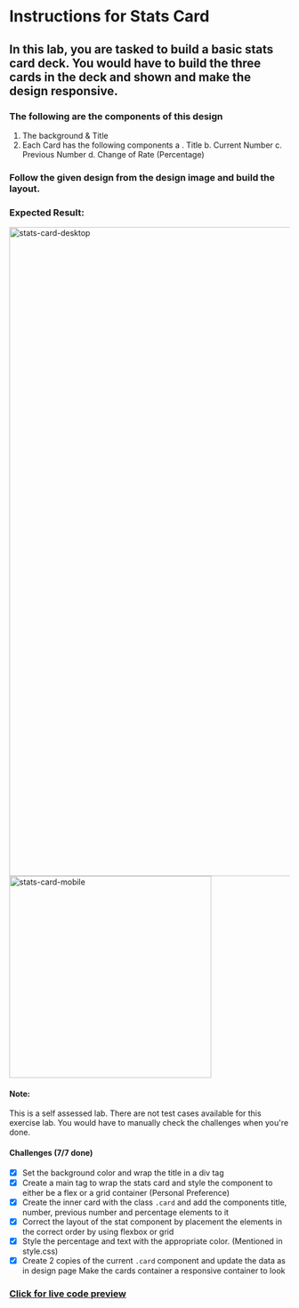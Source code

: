 # Instructions for Stats Card

## In this lab, you are tasked to build a basic stats card deck. You would have to build the three cards in the deck and shown and make the design responsive.

### The following are the components of this design

1. The background & Title
2. Each Card has the following components a . Title b. Current Number c. Previous Number d. Change of Rate (Percentage)

### Follow the given design from the design image and build the layout.

### Expected Result:

  <img width="1167" alt="stats-card-desktop" src="https://github-production-user-asset-6210df.s3.amazonaws.com/117529414/243344706-8e9b3437-25fa-42f2-9f1b-b1ac6ac0e12c.png?X-Amz-Algorithm=AWS4-HMAC-SHA256&X-Amz-Credential=AKIAVCODYLSA53PQK4ZA%2F20241018%2Fus-east-1%2Fs3%2Faws4_request&X-Amz-Date=20241018T175951Z&X-Amz-Expires=300&X-Amz-Signature=9a30e6b47c5d7a0820bd533bc2c2f536f30bc347398cc78146535665893f7d7a&X-Amz-SignedHeaders=host">
  <img width="363" alt="stats-card-mobile" src="https://github-production-user-asset-6210df.s3.amazonaws.com/117529414/243344738-b92d4c8d-d3b2-40ed-9ffc-bc2a74cd82cf.png?X-Amz-Algorithm=AWS4-HMAC-SHA256&X-Amz-Credential=AKIAVCODYLSA53PQK4ZA%2F20241018%2Fus-east-1%2Fs3%2Faws4_request&X-Amz-Date=20241018T175942Z&X-Amz-Expires=300&X-Amz-Signature=0953965b050eb79620d14aad3eca47e6dc8b5e0be801e79de78144f5c056cff4&X-Amz-SignedHeaders=host">

#### Note:

This is a self assessed lab. There are not test cases available for this exercise lab. You would have to manually check the challenges when you're done.

#### Challenges (7/7 done)

- [x] Set the background color and wrap the title in a div tag
- [x] Create a main tag to wrap the stats card and style the component to either be a flex or a grid container (Personal Preference)
- [x] Create the inner card with the class `.card` and add the components title, number, previous number and percentage elements to it
- [x] Correct the layout of the stat component by placement the elements in the correct order by using flexbox or grid
- [x] Style the percentage and text with the appropriate color. (Mentioned in style.css)
- [x] Create 2 copies of the current `.card` component and update the data as in design page
      Make the cards container a responsive container to look

### [Click for live code preview](https://selimbiber.github.io/Vanilla-CSS-Challenges/Day06-stats-card/)
